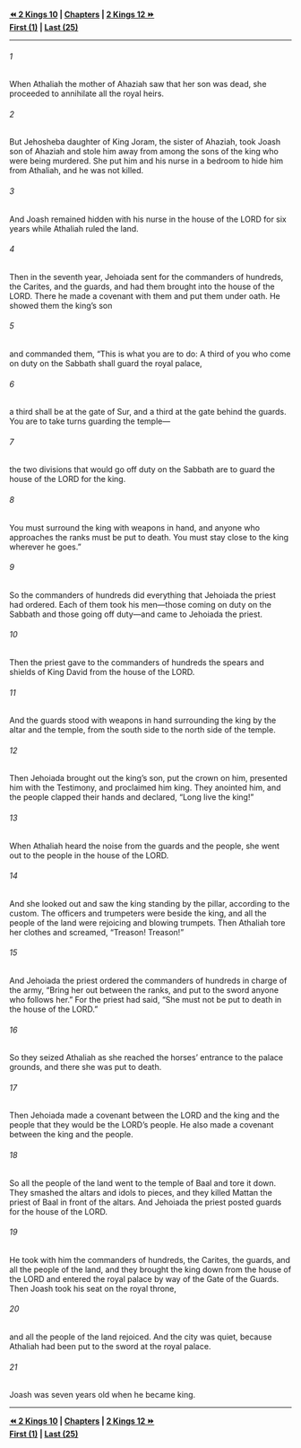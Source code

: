   
**[⏪ 2 Kings 10](./2%20Kings%2010.md) | [Chapters](./_index.md) | [2 Kings 12 ⏩](./2%20Kings%2012.md)**  
**[First (1)](./2%20Kings%201.md) | [Last (25)](./2%20Kings%2025.md)**  
  
---  
  
###### 1  
When Athaliah the mother of Ahaziah saw that her son was dead, she proceeded to annihilate all the royal heirs.  
  
###### 2  
But Jehosheba daughter of King Joram, the sister of Ahaziah, took Joash son of Ahaziah and stole him away from among the sons of the king who were being murdered. She put him and his nurse in a bedroom to hide him from Athaliah, and he was not killed.  
  
###### 3  
And Joash remained hidden with his nurse in the house of the LORD for six years while Athaliah ruled the land.  
  
###### 4  
Then in the seventh year, Jehoiada sent for the commanders of hundreds, the Carites, and the guards, and had them brought into the house of the LORD. There he made a covenant with them and put them under oath. He showed them the king’s son  
  
###### 5  
and commanded them, “This is what you are to do: A third of you who come on duty on the Sabbath shall guard the royal palace,  
  
###### 6  
a third shall be at the gate of Sur, and a third at the gate behind the guards. You are to take turns guarding the temple—  
  
###### 7  
the two divisions that would go off duty on the Sabbath are to guard the house of the LORD for the king.  
  
###### 8  
You must surround the king with weapons in hand, and anyone who approaches the ranks must be put to death. You must stay close to the king wherever he goes.”  
  
###### 9  
So the commanders of hundreds did everything that Jehoiada the priest had ordered. Each of them took his men—those coming on duty on the Sabbath and those going off duty—and came to Jehoiada the priest.  
  
###### 10  
Then the priest gave to the commanders of hundreds the spears and shields of King David from the house of the LORD.  
  
###### 11  
And the guards stood with weapons in hand surrounding the king by the altar and the temple, from the south side to the north side of the temple.  
  
###### 12  
Then Jehoiada brought out the king’s son, put the crown on him, presented him with the Testimony, and proclaimed him king. They anointed him, and the people clapped their hands and declared, “Long live the king!”  
  
###### 13  
When Athaliah heard the noise from the guards and the people, she went out to the people in the house of the LORD.  
  
###### 14  
And she looked out and saw the king standing by the pillar, according to the custom. The officers and trumpeters were beside the king, and all the people of the land were rejoicing and blowing trumpets. Then Athaliah tore her clothes and screamed, “Treason! Treason!”  
  
###### 15  
And Jehoiada the priest ordered the commanders of hundreds in charge of the army, “Bring her out between the ranks, and put to the sword anyone who follows her.” For the priest had said, “She must not be put to death in the house of the LORD.”  
  
###### 16  
So they seized Athaliah as she reached the horses’ entrance to the palace grounds, and there she was put to death.  
  
###### 17  
Then Jehoiada made a covenant between the LORD and the king and the people that they would be the LORD’s people. He also made a covenant between the king and the people.  
  
###### 18  
So all the people of the land went to the temple of Baal and tore it down. They smashed the altars and idols to pieces, and they killed Mattan the priest of Baal in front of the altars. And Jehoiada the priest posted guards for the house of the LORD.  
  
###### 19  
He took with him the commanders of hundreds, the Carites, the guards, and all the people of the land, and they brought the king down from the house of the LORD and entered the royal palace by way of the Gate of the Guards. Then Joash took his seat on the royal throne,  
  
###### 20  
and all the people of the land rejoiced. And the city was quiet, because Athaliah had been put to the sword at the royal palace.  
  
###### 21  
Joash was seven years old when he became king.  
  
  
---  
  
**[⏪ 2 Kings 10](./2%20Kings%2010.md) | [Chapters](./_index.md) | [2 Kings 12 ⏩](./2%20Kings%2012.md)**  
**[First (1)](./2%20Kings%201.md) | [Last (25)](./2%20Kings%2025.md)**  
  
